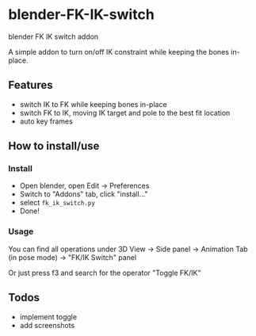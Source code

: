# blender-FK-IK-switch

blender FK IK switch addon

A simple addon to turn on/off IK constraint while keeping the bones in-place.

## Features

- switch IK to FK while keeping bones in-place
- switch FK to IK, moving IK target and pole to the best fit location
- auto key frames
  
## How to install/use

### Install

- Open blender, open Edit -> Preferences
- Switch to "Addons" tab, click "install..."
- select `fk_ik_switch.py`
- Done!

### Usage

You can find all operations under 3D View -> Side panel -> Animation Tab (in pose mode) -> "FK/IK Switch" panel

Or just press f3 and search for the operator "Toggle FK/IK"

## Todos

- implement toggle
- add screenshots
